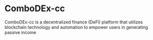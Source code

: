 # ComboDEx-cc
ComboDEx-cc is a decentralized finance (DeFi) platform that utilizes blockchain technology and automation to empower users in generating passive income
